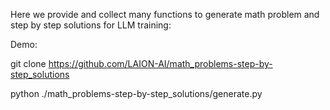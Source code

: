 
Here we provide and collect many functions to generate math problem and step by step solutions for LLM training:

Demo:

git clone https://github.com/LAION-AI/math_problems-step-by-step_solutions


python ./math_problems-step-by-step_solutions/generate.py

